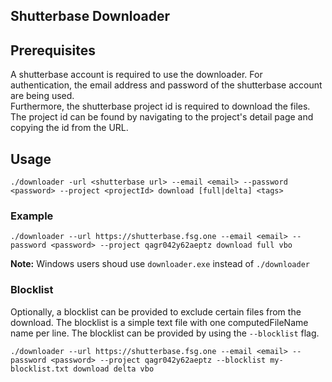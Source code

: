 ## Shutterbase Downloader

## Prerequisites

A shutterbase account is required to use the downloader. For authentication, the email address and password of the shutterbase account are being used.  
Furthermore, the shutterbase project id is required to download the files. The project id can be found by navigating to the project's detail page and copying the id from the URL.

## Usage

```
./downloader -url <shutterbase url> --email <email> --password <password> --project <projectId> download [full|delta] <tags>
```

### Example

```
./downloader --url https://shutterbase.fsg.one --email <email> --password <password> --project qagr042y62aeptz download full vbo
```

**Note:** Windows users shoud use `downloader.exe` instead of `./downloader`

### Blocklist

Optionally, a blocklist can be provided to exclude certain files from the download.
The blocklist is a simple text file with one computedFileName name per line.
The blocklist can be provided by using the `--blocklist` flag.

```
./downloader --url https://shutterbase.fsg.one --email <email> --password <password> --project qagr042y62aeptz --blocklist my-blocklist.txt download delta vbo
```
